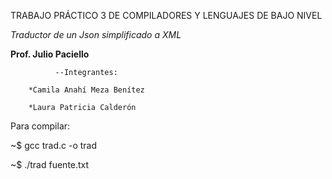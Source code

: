 TRABAJO PRÁCTICO 3 DE COMPILADORES Y LENGUAJES DE BAJO NIVEL

_Traductor de un Json simplificado a XML_

**Prof. Julio Paciello**

              --Integrantes:

        *Camila Anahí Meza Benítez

        *Laura Patricia Calderón   
        
        
Para compilar:

~$ gcc trad.c -o trad

~$ ./trad fuente.txt
